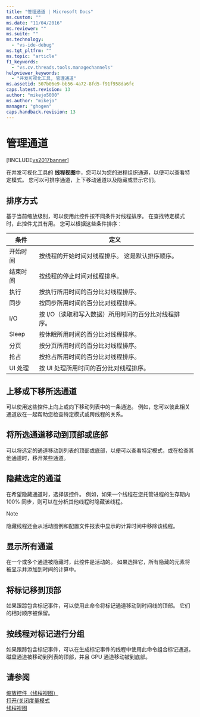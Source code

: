 ```yaml
---
title: "管理通道 | Microsoft Docs"
ms.custom: ""
ms.date: "11/04/2016"
ms.reviewer: ""
ms.suite: ""
ms.technology: 
  - "vs-ide-debug"
ms.tgt_pltfrm: ""
ms.topic: "article"
f1_keywords: 
  - "vs.cv.threads.tools.managechannels"
helpviewer_keywords: 
  - "并发可视化工具, 管理通道"
ms.assetid: 507b06e9-bb56-4a72-8fd5-f91f958da6fc
caps.latest.revision: 13
author: "mikejo5000"
ms.author: "mikejo"
manager: "ghogen"
caps.handback.revision: 13
---
```

# 管理通道
[!INCLUDE[vs2017banner](../code-quality/includes/vs2017banner.md)]

在并发可视化工具的 **线程视图**中，您可以为您的进程组织通道，以便可以查看特定模式。  您可以可排序通道，上下移动通道以及隐藏或显示它们。  
  
## 排序方式  
 基于当前缩放级别，可以使用此控件按不同条件对线程排序。  在查找特定模式时，此控件尤其有用。  您可以根据这些条件排序：  
  
|条件|定义|  
|--------|--------|  
|开始时间|按线程的开始时间对线程排序。  这是默认排序顺序。|  
|结束时间|按线程的停止时间对线程排序。|  
|执行|按执行所用时间的百分比对线程排序。|  
|同步|按同步所用时间的百分比对线程排序。|  
|I\/O|按 I\/O（读取和写入数据）所用时间的百分比对线程排序。|  
|Sleep|按休眠所用时间的百分比对线程排序。|  
|分页|按分页所用时间的百分比对线程排序。|  
|抢占|按抢占所用时间的百分比对线程排序。|  
|UI 处理|按 UI 处理所用时间的百分比对线程排序。|  
  
## 上移或下移所选通道  
 可以使用这些控件上向上或向下移动列表中的一条通道。  例如，您可以彼此相关通道放在一起帮助您检查特定模式或跨线程的关系。  
  
## 将所选通道移动到顶部或底部  
 可以将选定的通道移动到列表的顶部或底部，以便可以查看特定模式，或在检查其他通道时，移开某些通道。  
  
## 隐藏选定的通道  
 在希望隐藏通道时，选择该控件。  例如，如果一个线程在您托管进程的生存期内 100% 同步，则可以在分析其他线程时隐藏该线程。  
  
> [!NOTE]
>  隐藏线程还会从活动图例和配置文件报表中显示的计算时间中移除该线程。  
  
## 显示所有通道  
 在一个或多个通道被隐藏时，此控件是活动的。  如果选择它，所有隐藏的元素将被显示并添加到时间的计算中。  
  
## 将标记移到顶部  
 如果跟踪包含标记事件，可以使用此命令将标记通道移动到时间线的顶部。  它们的相对顺序被保留。  
  
## 按线程对标记进行分组  
 如果跟踪包含标记事件，可以在生成标记事件的线程中使用此命令组合标记通道。磁盘通道被移动到列表的顶部，并且 GPU 通道移动被到底部。  
  
## 请参阅  
 [缩放控件（线程视图）](../profiling/zoom-control-threads-view.md)   
 [打开\/关闭度量模式](../profiling/measure-mode-on-off.md)   
 [线程视图](../profiling/threads-view-parallel-performance.md)